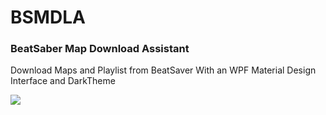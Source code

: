 # BSMDLA
### BeatSaber Map Download Assistant
Download Maps and Playlist from BeatSaver
With an WPF Material Design Interface and DarkTheme

![](https://jupilian.site/i/xcq4qqsc.png)
